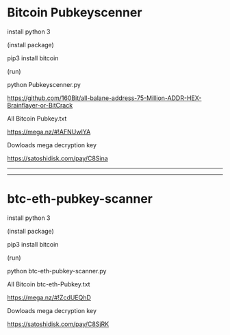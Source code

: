 # Bitcoin Pubkeyscenner

install python 3

(install package)

pip3 install bitcoin

(run)

python Pubkeyscenner.py

https://github.com/160Bit/all-balane-address-75-Million-ADDR-HEX-Brainflayer-or-BitCrack

All Bitcoin Pubkey.txt

https://mega.nz/#!AFNUwIYA

Dowloads mega decryption key

https://satoshidisk.com/pay/C8Sina

---------------------------------------------------
---------------------------------------------------

# btc-eth-pubkey-scanner

install python 3

(install package)

pip3 install bitcoin

(run)

python btc-eth-pubkey-scanner.py

All Bitcoin btc-eth-Pubkey.txt

https://mega.nz/#!ZcdUEQhD

Dowloads mega decryption key

https://satoshidisk.com/pay/C8SjRK




